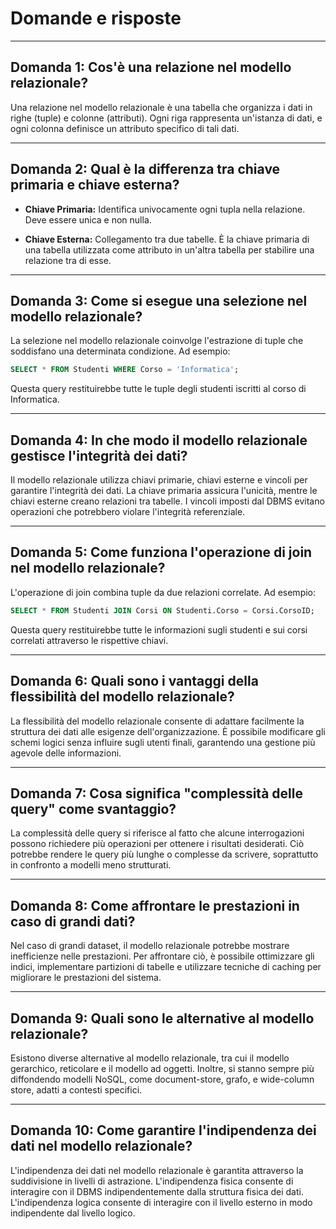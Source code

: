 # Domande e risposte

---

## Domanda 1: Cos'è una relazione nel modello relazionale?

Una relazione nel modello relazionale è una tabella che organizza i dati in righe (tuple) e colonne (attributi). Ogni riga rappresenta un'istanza di dati, e ogni colonna definisce un attributo specifico di tali dati.

---

## Domanda 2: Qual è la differenza tra chiave primaria e chiave esterna?

- **Chiave Primaria:** Identifica univocamente ogni tupla nella relazione. Deve essere unica e non nulla.

- **Chiave Esterna:** Collegamento tra due tabelle. È la chiave primaria di una tabella utilizzata come attributo in un'altra tabella per stabilire una relazione tra di esse.

---

## Domanda 3: Come si esegue una selezione nel modello relazionale?

La selezione nel modello relazionale coinvolge l'estrazione di tuple che soddisfano una determinata condizione. Ad esempio:

```sql
SELECT * FROM Studenti WHERE Corso = 'Informatica';
```

Questa query restituirebbe tutte le tuple degli studenti iscritti al corso di Informatica.

---

## Domanda 4: In che modo il modello relazionale gestisce l'integrità dei dati?

Il modello relazionale utilizza chiavi primarie, chiavi esterne e vincoli per garantire l'integrità dei dati. La chiave primaria assicura l'unicità, mentre le chiavi esterne creano relazioni tra tabelle. I vincoli imposti dal DBMS evitano operazioni che potrebbero violare l'integrità referenziale.

---

## Domanda 5: Come funziona l'operazione di join nel modello relazionale?

L'operazione di join combina tuple da due relazioni correlate. Ad esempio:

```sql
SELECT * FROM Studenti JOIN Corsi ON Studenti.Corso = Corsi.CorsoID;
```

Questa query restituirebbe tutte le informazioni sugli studenti e sui corsi correlati attraverso le rispettive chiavi.

---

## Domanda 6: Quali sono i vantaggi della flessibilità del modello relazionale?

La flessibilità del modello relazionale consente di adattare facilmente la struttura dei dati alle esigenze dell'organizzazione. È possibile modificare gli schemi logici senza influire sugli utenti finali, garantendo una gestione più agevole delle informazioni.

---

## Domanda 7: Cosa significa "complessità delle query" come svantaggio?

La complessità delle query si riferisce al fatto che alcune interrogazioni possono richiedere più operazioni per ottenere i risultati desiderati. Ciò potrebbe rendere le query più lunghe o complesse da scrivere, soprattutto in confronto a modelli meno strutturati.

---

## Domanda 8: Come affrontare le prestazioni in caso di grandi dati?

Nel caso di grandi dataset, il modello relazionale potrebbe mostrare inefficienze nelle prestazioni. Per affrontare ciò, è possibile ottimizzare gli indici, implementare partizioni di tabelle e utilizzare tecniche di caching per migliorare le prestazioni del sistema.

---

## Domanda 9: Quali sono le alternative al modello relazionale?

Esistono diverse alternative al modello relazionale, tra cui il modello gerarchico, reticolare e il modello ad oggetti. Inoltre, si stanno sempre più diffondendo modelli NoSQL, come document-store, grafo, e wide-column store, adatti a contesti specifici.

---

## Domanda 10: Come garantire l'indipendenza dei dati nel modello relazionale?

L'indipendenza dei dati nel modello relazionale è garantita attraverso la suddivisione in livelli di astrazione. L'indipendenza fisica consente di interagire con il DBMS indipendentemente dalla struttura fisica dei dati. L'indipendenza logica consente di interagire con il livello esterno in modo indipendente dal livello logico.
